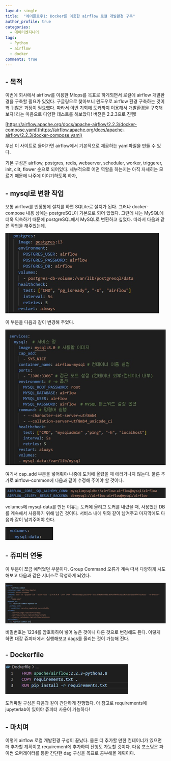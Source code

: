 ```yaml
---
layout: single
title:  "에어플로우1: Docker를 이용한 airflow 로컬 개발환경 구축"
author_profile: true
categories:
  - 데이터엔지니어
tags:
  - Python
  - airflow
  - docker
comments: true
---
```


## - 목적
이번에 회사에서 airflow를 이용한 Mlops를 목표로 하게되면서 로컬에 airflow 개발환경을 구축할 필요가 있었다. 구글링으로 찾아보니 윈도우로 airflow 환경 구축하는 것이 꽤 귀찮은 과정이 필요했다. 따라서 이번 기회에 도커까지 이용해서 개발환경을 구축해보자! 라는 마음으로 다양한 테스트를 해보았다! 버전은 2.2.3으로 진행!

[https://airflow.apache.org/docs/apache-airflow/2.2.3/docker-compose.yaml](https://airflow.apache.org/docs/apache-airflow/2.2.3/docker-compose.yaml)

우선 이 사이트로 들어가면 airflow에서 기본적으로 제공하는 yaml파일을 만들 수 있다.

기본 구성은 airflow, postgres, redis, webserver, scheduler, worker, triggerer, init, clit, flower 순으로 되어있다. 세부적으로 어떤 역할을 하는지는 아직 자세히는 모르기 때문에 나주에 이야기하도록 하자,

## - mysql로 변환 작업

보통 airflow를 빈깡통에 설치를 하면 SQLite로 설치가 된다. 그러나 docker-compose 내용 상에는 postgreSQL이 기본으로 되어 있었다. 그런데 나는 MySQL에 더욱 익숙하기 때문에 postgreSQL에서 MySQL로 변환하고 싶었다. 따라서 다음과 같은 작업을 해주었는데.

![postgres](/assets/images/postgres.jpg)

이 부분을 다음과 같이 변경해 주었다.

![mysql_ariflow](/assets/images/mysql_ariflow.jpg)

여기서 cap_add 부분을 넣어줘야 나중에 도커에 올렸을 때 에러가나지 않는다. 물론 추가로 airflow-common에 다음과 같이 수정해 주어야 할 것이다.

![mysql_airflow_common](/assets/images/mysql_airflow_common.jpg)

volumes에 mysql-data를 만든 이유는 도커에 올리고 도커를 내렸을 때, 사용했던 DB를 계속해서 사용하기 위해 남긴 것이다. 서비스 내에 위와 같이 남겨주고 마지막에도 다음과 같이 남겨주어야 한다.

![mysql_volumes](/assets/images/mysql_volumes.jpg)

## - 쥬피터 연동

이 부분이 쪼금 애먹었던 부분이다. Group Command 오류가 계속 떠서 다양하게 시도해보고 다음과 같은 서비스로 작성하게 되었다.

![jupyter_airflow](/assets/images/jupyter_airflow.jpg)

비밀번호는 1234를 암호화하여 넣어 놓은 것이니 다른 것으로 변경해도 된다. 이렇게 하면 대강 쥬피터에서 실행해보고 dags를 올리는 것이 가능해 진다.

## - Dockerfile

![airflow_docker](/assets/images/airflow_docker.jpg)

도커파일 구성은 다음과 같이 간단하게 진행했다. 아 참고로 requirements에 jupyterlab이 있어야 쥬피터 사용이 가능하다!

## - 마치며
이렇게 airflow 로컬 개발환경 구성이 끝났다. 물론 더 추가할 만한 컨테이너가 있으면 더 추가할 계획이고 requirement에 추가하여 진행도 가능할 것이다. 다음 포스팅은 파이썬 오퍼레이터를 통한 간단한 dag 구성을 목표로 공부해볼 계획이다. 
